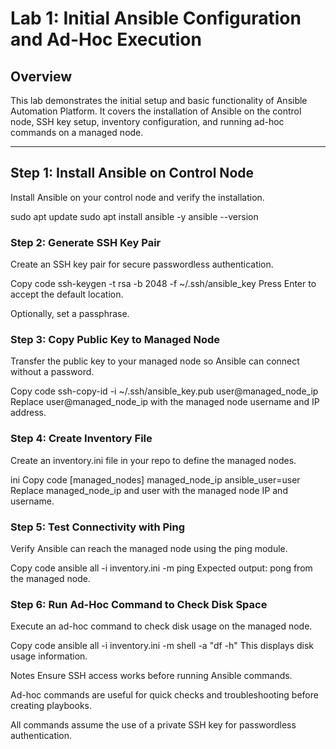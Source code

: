 

# Lab 1: Initial Ansible Configuration and Ad-Hoc Execution

## Overview
This lab demonstrates the initial setup and basic functionality of Ansible Automation Platform. It covers the installation of Ansible on the control node, SSH key setup, inventory configuration, and running ad-hoc commands on a managed node.

---

## Step 1: Install Ansible on Control Node
Install Ansible on your control node and verify the installation.


sudo apt update
sudo apt install ansible -y
ansible --version

### Step 2: Generate SSH Key Pair
Create an SSH key pair for secure passwordless authentication.


Copy code
ssh-keygen -t rsa -b 2048 -f ~/.ssh/ansible_key
Press Enter to accept the default location.

Optionally, set a passphrase.

### Step 3: Copy Public Key to Managed Node
Transfer the public key to your managed node so Ansible can connect without a password.


Copy code
ssh-copy-id -i ~/.ssh/ansible_key.pub user@managed_node_ip
Replace user@managed_node_ip with the managed node username and IP address.

### Step 4: Create Inventory File
Create an inventory.ini file in your repo to define the managed nodes.

ini
Copy code
[managed_nodes]
managed_node_ip ansible_user=user 
Replace managed_node_ip and user with the managed node IP and username.

### Step 5: Test Connectivity with Ping
Verify Ansible can reach the managed node using the ping module.


Copy code
ansible all -i inventory.ini -m ping
Expected output: pong from the managed node.

### Step 6: Run Ad-Hoc Command to Check Disk Space
Execute an ad-hoc command to check disk usage on the managed node.


Copy code
ansible all -i inventory.ini -m shell -a "df -h"
This displays disk usage information.

Notes
Ensure SSH access works before running Ansible commands.

Ad-hoc commands are useful for quick checks and troubleshooting before creating playbooks.

All commands assume the use of a private SSH key for passwordless authentication.
